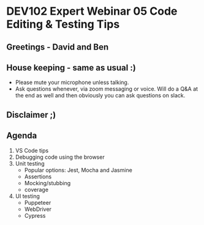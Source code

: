 # DEV102 Expert Webinar 05 Code Editing & Testing Tips

## Greetings - David and Ben

## House keeping - same as usual :)

- Please mute your microphone unless talking.
- Ask questions whenever, via zoom messaging or voice. Will do a Q&A at the end as well and then obviously you can ask questions on slack.

## Disclaimer ;)

## Agenda

1. VS Code tips
2. Debugging code using the browser
3. Unit testing
    - Popular options: Jest, Mocha and Jasmine
    - Assertions
    - Mocking/stubbing 
    - coverage 
4. UI testing 
    - Puppeteer
    - WebDriver
    - Cypress
